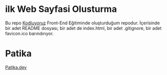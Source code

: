  # ilk Web Sayfasi Olusturma

  Bu repo [Kodluyoruz](https://kodluyoruz.org/tr/kodluyoruz/) Front-End Eğitiminde oluşturduğum repodur. İçerisinde bir adet README dosyası, bir adet de index.html, bir adet .gitignore, bir adet favicon.ico barındırıyor.

#

 <!-- ![]() -->


# Patika

 [Patika.dev](https://www.patika.dev/tr)